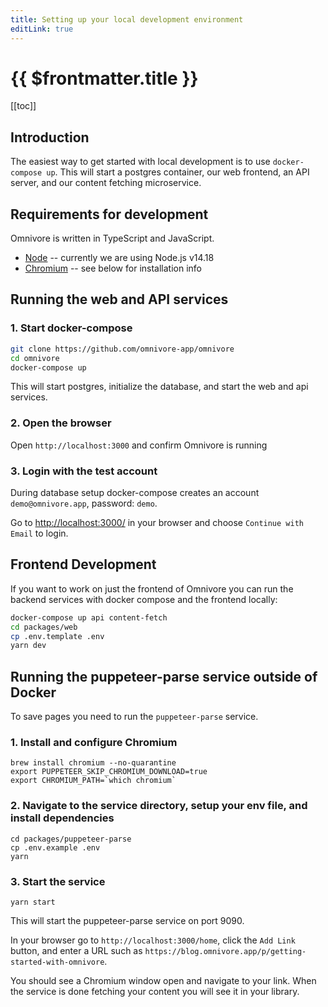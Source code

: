 ```yaml
---
title: Setting up your local development environment
editLink: true
---
```


# {{ $frontmatter.title }}

[[toc]]

## Introduction

The easiest way to get started with local development is to use `docker-compose up`. This will start a postgres container, our web frontend, an API server, and our content fetching microservice.

## Requirements for development

Omnivore is written in TypeScript and JavaScript.

- [Node](https://nodejs.org/) -- currently we are using Node.js v14.18
- [Chromium](https://www.chromium.org/chromium-projects/) -- see below for installation info

## Running the web and API services

### 1. Start docker-compose

```bash
git clone https://github.com/omnivore-app/omnivore
cd omnivore
docker-compose up
```

This will start postgres, initialize the database, and start the web and api services.

### 2. Open the browser

Open `http://localhost:3000` and confirm Omnivore is running

### 3. Login with the test account

During database setup docker-compose creates an account `demo@omnivore.app`, password: `demo`.

Go to <http://localhost:3000/> in your browser and choose `Continue with Email` to login.

## Frontend Development

If you want to work on just the frontend of Omnivore you can run the backend services
with docker compose and the frontend locally:

```bash
docker-compose up api content-fetch
cd packages/web
cp .env.template .env
yarn dev
```

## Running the puppeteer-parse service outside of Docker

To save pages you need to run the `puppeteer-parse` service.

### 1. Install and configure Chromium

```
brew install chromium --no-quarantine
export PUPPETEER_SKIP_CHROMIUM_DOWNLOAD=true
export CHROMIUM_PATH=`which chromium`
```

### 2. Navigate to the service directory, setup your env file, and install dependencies

```
cd packages/puppeteer-parse
cp .env.example .env
yarn
```

### 3. Start the service

```
yarn start
```

This will start the puppeteer-parse service on port 9090.

In your browser go to `http://localhost:3000/home`, click the `Add Link` button,
and enter a URL such as `https://blog.omnivore.app/p/getting-started-with-omnivore`.

You should see a Chromium window open and navigate to your link. When the service
is done fetching your content you will see it in your library.
